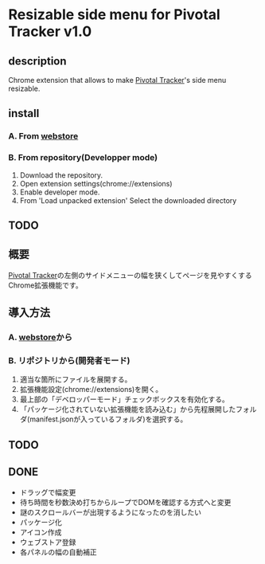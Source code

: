 # Resizable side menu for Pivotal Tracker v1.0

## description 
Chrome extension that allows to make [Pivotal Tracker](https://www.pivotaltracker.com)'s side menu resizable.

## install
### A. From [webstore](https://chrome.google.com/webstore/detail/resizable-side-menu-for-p/ildfbdokcicojjoookcdhjdpannnbikn)

### B. From repository(Developper mode)
1. Download the repository.
2. Open extension settings(chrome://extensions)
3. Enable developer mode.
4. From 'Load unpacked extension' Select the downloaded directory

## TODO

## 概要
[Pivotal Tracker](https://www.pivotaltracker.com)の左側のサイドメニューの幅を狭くしてページを見やすくするChrome拡張機能です。

## 導入方法
### A. [webstore](https://chrome.google.com/webstore/detail/resizable-side-menu-for-p/ildfbdokcicojjoookcdhjdpannnbikn)から

### B. リポジトリから(開発者モード)
1. 適当な箇所にファイルを展開する。
2. 拡張機能設定(chrome://extensions)を開く。
3. 最上部の「デベロッパーモード」チェックボックスを有効化する。
4. 「パッケージ化されていない拡張機能を読み込む」から先程展開したフォルダ(manifest.jsonが入っているフォルダ)を選択する。

## TODO

## DONE
- ドラッグで幅変更
- 待ち時間を秒数決め打ちからループでDOMを確認する方式へと変更
- 謎のスクロールバーが出現するようになったのを消したい
- パッケージ化
- アイコン作成
- ウェブストア登録
- 各パネルの幅の自動補正